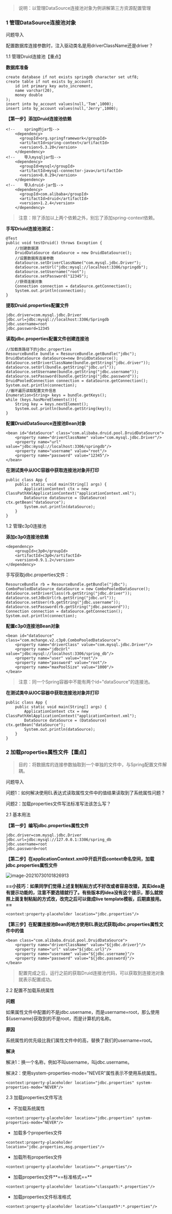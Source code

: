 > 说明：以管理DataSource连接池对象为例讲解第三方资源配置管理



### 1 管理DataSource连接池对象

问题导入

配置数据库连接参数时，注入驱动类名是用driverClassName还是driver？

1.1 管理Druid连接池【重点】

**数据库准备**

```text
create database if not exists springdb character set utf8;
create table if not exists by_account(
    id int primary key auto_increment,
    name varchar(20),
    money double
);
insert into by_account values(null,'Tom',1000);
insert into by_account values(null,'Jerry',1000);
```

**【第一步】添加Druid连接池依赖**

```text
<!--    spring的jar包-->
    <dependency>
      <groupId>org.springframework</groupId>
      <artifactId>spring-context</artifactId>
      <version>5.3.20</version>
    </dependency>
<!--    导入mysqljar包-->
    <dependency>
      <groupId>mysql</groupId>
      <artifactId>mysql-connector-java</artifactId>
      <version>8.0.29</version>
    </dependency>
<!--    导入druid-jar包-->
    <dependency>
      <groupId>com.alibaba</groupId>
      <artifactId>druid</artifactId>
      <version>1.2.4</version>
    </dependency>
```

> 注意：除了添加以上两个依赖之外，别忘了添加spring-context依赖。

**手写Driuid连接池测试：**

```text
@Test
public void testDruid() throws Exception {
    //创建数据源
    DruidDataSource dataSource = new DruidDataSource();
    //设置数据库连接参数
    dataSource.setDriverClassName("com.mysql.jdbc.Driver"); 
    dataSource.setUrl("jdbc:mysql://localhost:3306/springdb");   
    dataSource.setUsername("root");
    dataSource.setPassword("12345");
    //获得连接对象
    Connection connection = dataSource.getConnection();    
    System.out.println(connection);
}
```

**提取Druid.properties配置文件**

```text
jdbc.driver=com.mysql.jdbc.Driver
jdbc.url=jdbc:mysql://localhost:3306/Springdb
jdbc.username=root
jdbc.password=12345
```

**读取jdbc.properties配置文件创建连接池**

```text
//加载类路径下的jdbc.properties
ResourceBundle bundle = ResourceBundle.getBundle("jdbc");
DruidDataSource dataSource=new DruidDataSource();
dataSource.setDriverClassName(bundle.getString("jdbc.driver"));
dataSource.setUrl(bundle.getString("jdbc.url"));
dataSource.setUsername(bundle.getString("jdbc.username"));
dataSource.setPassword(bundle.getString("jdbc.password"));
DruidPooledConnection connection = dataSource.getConnection();
System.out.println(connection);
//循环遍历读取配置文件信息
Enumeration<String> keys = bundle.getKeys();
while (keys.hasMoreElements()){
    String key = keys.nextElement();
    System.out.println(bundle.getString(key));
}
```

**配置DruidDataSource连接池Bean对象**

```text
<bean id="dataSource" class="com.alibaba.druid.pool.DruidDataSource">
    <property name="driverClassName" value="com.mysql.jdbc.Driver"/>
    <property name="url" value="jdbc:mysql://localhost:3306/springdb"/>
    <property name="username" value="root"/>
    <property name="password" value="12345"/>
</bean>
```

**在测试类中从IOC容器中获取连接池对象并打印**

```text
public class App {
    public static void main(String[] args) {
        ApplicationContext ctx = new ClassPathXmlApplicationContext("applicationContext.xml");
        DataSource dataSource = (DataSource) ctx.getBean("dataSource");
        System.out.println(dataSource);
    }
}
```



1.2 管理c3p0连接池

**添加c3p0连接池依赖**

```text
<dependency>
    <groupId>c3p0</groupId>
    <artifactId>c3p0</artifactId>
    <version>0.9.1.2</version>
</dependency>
```

手写获取jdbc.properties文件：

```text
ResourceBundle rb = ResourceBundle.getBundle("jdbc");
ComboPooledDataSource dataSource = new ComboPooledDataSource();
dataSource.setDriverClass(rb.getString("jdbc.driver"));
dataSource.setJdbcUrl(rb.getString("jdbc.url"));
dataSource.setUser(rb.getString("jdbc.username"));
dataSource.setPassword(rb.getString("jdbc.password"));
Connection connection = dataSource.getConnection();
System.out.println(connection);
```

**配置c3p0连接池Bean对象**

```text
<bean id="dataSource" class="com.mchange.v2.c3p0.ComboPooledDataSource">
    <property name="driverClass" value="com.mysql.jdbc.Driver"/>
    <property name="jdbcUrl" value="jdbc:mysql://localhost:3306/spring_db"/>
    <property name="user" value="root"/>
    <property name="password" value="root"/>
    <property name="maxPoolSize" value="1000"/>
</bean>
```

> 注意：同一个Spring容器中不能有两个id="dataSource"的连接池。

**在测试类中从IOC容器中获取连接池对象并打印**

```text
public class App {
    public static void main(String[] args) {
        ApplicationContext ctx = new ClassPathXmlApplicationContext("applicationContext.xml");
        DataSource dataSource = (DataSource) ctx.getBean("dataSource");
        System.out.println(dataSource);
    }
}
```



### 2 加载properties属性文件【重点】

> 目的：将数据库的连接参数抽取到一个单独的文件中，与Spring配置文件解耦。

问题导入

问题1：如何解决使用EL表达式读取属性文件中的值结果读取到了系统属性问题？

问题2：加载properties文件写法标准写法该怎么写？

2.1 基本用法

**【第一步】编写jdbc.properties属性文件**

```text
jdbc.driver=com.mysql.jdbc.Driver
jdbc.url=jdbc:mysql://127.0.0.1:3306/spring_db
jdbc.username=root
jdbc.password=root
```

**【第二步】在applicationContext.xml中开启开启context命名空间，加载jdbc.properties属性文件**

![image-20210730101826913](file:///D:/%E8%87%AA%E5%B7%B1%E7%A0%94%E5%8F%91/%E6%95%99%E5%AD%A6%E8%AF%BE%E4%BB%B6/spring%E6%95%99%E5%AD%A6%E8%AF%BE%E4%BB%B6/day02/Spring%E7%AC%AC%E4%BA%8C%E5%A4%A9.assets/image-20210730101826913.png?lastModify=1687841936 "")

**==小技巧：如果同学们觉得上述复制粘贴方式不好改或者容易改错，其实idea是有提示功能的，注意不要选错就行了。有些版本的idea没有这个提示，那么就按照上面复制粘贴的方式改，改完之后可以做成live template模板，后期直接用。==**

```text
<context:property-placeholder location="jdbc.properties"/>
```

**【第三步】在配置连接池Bean的地方使用EL表达式获取jdbc.properties属性文件中的值**

```text
<bean class="com.alibaba.druid.pool.DruidDataSource">
    <property name="driverClassName" value="${jdbc.driver}"/>
    <property name="url" value="${jdbc.url}"/>
    <property name="username" value="${jdbc.username}"/>
    <property name="password" value="${jdbc.password}"/>
</bean>
```

> 配置完成之后，运行之前的获取Druid连接池代码，可以获取到连接池对象就表示配置成功。



2.2 配置不加载系统属性

**问题**

如果属性文件中配置的不是jdbc.username，而是username=root，那么使用${username}获取到的不是root，而是计算机的名称。

**原因**

系统属性的优先级比我们属性文件中的高，替换了我们的username=root。

**解决**

解决1：换一个名称，例如不叫username，叫jdbc.username。

解决2：使用system-properties-mode="NEVER"属性表示不使用系统属性。

```text
<context:property-placeholder location="jdbc.properties" system-properties-mode="NEVER"/>
```



2.3 加载properties文件写法

- 不加载系统属性

```text
<context:property-placeholder location="jdbc.properties" system-properties-mode="NEVER"/>
```

- 加载多个properties文件

```text
<context:property-placeholder location="jdbc.properties,msg.properties"/>
```

- 加载所有properties文件

```text
<context:property-placeholder location="*.properties"/>
```

- 加载properties文件**==标准格式==**

```text
<context:property-placeholder location="classpath:*.properties"/>
```

- 加载properties文件标准格式

```text
<context:property-placeholder location="classpath*:*.properties"/>
```



